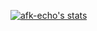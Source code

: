 
[![afk-echo's stats](https://github-readme-stats.vercel.app/api?username=afk-echo&show_icons=true&theme=dracula)](https://github.com/efk-echo/github-readme-stats)

<!--
**afk-echo/afk-echo** is a ✨ _special_ ✨ repository because its `README.md` (this file) appears on your GitHub profile.

Here are some ideas to get you started:

- 🔭 I’m currently working on ...
- 🌱 I’m currently learning ...
- 👯 I’m looking to collaborate on ...
- 🤔 I’m looking for help with ...
- 💬 Ask me about ...
- 📫 How to reach me: ...
- 😄 Pronouns: ...
- ⚡ Fun fact: ...
-->
